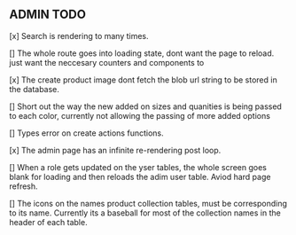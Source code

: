 ## ADMIN TODO

[x] Search is rendering to many times.

[] The whole route goes into loading state, dont want the page to reload. just want the neccesary counters and components to

[x] The create product image dont fetch the blob url string to be stored in the database.

[] Short out the way the new added on sizes and quanities is being passed to each color, currently not allowing the passing of more added options

[] Types error on create actions functions.

[x] The admin page has an infinite re-rendering post loop.

[] When a role gets updated on the yser tables, the whole screen goes blank for loading and then reloads the adim user table. Aviod hard page refresh.

[] The icons on the names product collection tables, must be corresponding to its name. Currently its a baseball for most of the collection names in the header of each table.
